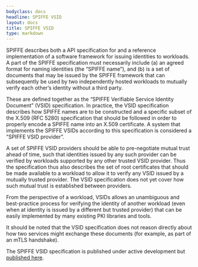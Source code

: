 ```yaml
---
bodyclass: docs
headline: SPIFFE VSID
layout: docs
title: SPIFFE VSID
type: markdown
---
```

SPIFFE describes both a API specification for and a reference implementation of a software framework for issuing identities to workloads. A part of the SPIFFE specification must necessarily include (a) an agreed format for naming identities (the “SPIFFE name”), and (b) is a set of documents that may be issued by the SPIFFE framework that can subsequently be used by two independently hosted workloads to mutually verify each other’s identity without a third party. 

These are defined together as the “SPIFFE Verifiable Service Identity Document” (VSID) specification. In practice, the VSID specification describes how SPIFFE names are to be constructed and a specific subset of the X.509 (RFC 5280) specification that should be followed in order to properly encode a SPIFFE name into an X.509 certificate. A system that implements the SPIFFE VSIDs according to this specification is considered a “SPIFFE VSID provider”.

A set of SPIFFE VSID providers should be able to pre-negotiate mutual trust ahead of time, such that identities issued by any such provider can be verified by workloads supported by any other trusted VSID provider. Thus the specification thus also describes the set of root certificates that should be made available to a workload to allow it to verify any VSID issued by a mutually trusted provider. The VSID specification does not yet cover how such mutual trust is established between providers.

From the perspective of a workload, VSIDs allows an unambiguous and best-practice process for verifying the identity of another workload (even when at identity is issued by a different but trusted provider) that can be easily implemented by many existing PKI libraries and tools.

It should be noted that the VSID specification does not reason directly about how two services might exchange these documents (for example, as part of an mTLS handshake).

The SPIFFE VSID specification is published under active development but [published here](https://docs.google.com/document/d/1kP4Vm0_AJ4ZXPtmKH_nQNtvdydiKNDyX05gXM6fOHV0/view).